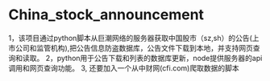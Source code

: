 # China_stock_announcement
1，该项目通过python脚本从巨潮网络的服务器获取中国股市（sz,sh）的公告(上市公司和监管机构),把公告信息防盗数据库，公告文件下载到本地，并支持网页查询和读取。
2，python用于公告下载和列表的数据库更新，node提供服务器的api调用和网页查询功能。
3, 还要加入一个从中财网(cfi.com)爬取数据的脚本
